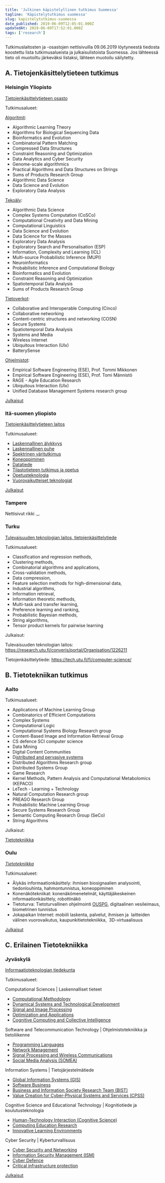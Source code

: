 ```yaml
---
title: 'Julkinen käpistelyllinen tutkimus Suomessa'
tagline: 'Käpistelytutkimus suomessa'
slug: kapistelytutkimus-suomessa
date_published: 2019-06-09T12:05:01.000Z
updatedAt: 2019-06-09T17:52:01.000Z
tags: ['research']
---
```


Tutkimuslaitosten ja -osastojen nettisivuilla 09.06.2019 löytyneestä tiedosta koostettu lista tutkimusalueista ja julkaisulistoista Suomessa. Jos lähteessä tieto oli muotoiltu järkeväksi listaksi, lähteen muotoilu säilytetty.

## A. Tietojenkäsittelytieteen tutkimus

### Helsingin Yliopisto

[Tietojenkäsittelytieteen osasto](https://www.helsinki.fi/fi/tietojenkasittelytiede)

Tutkimusalueet:

[Algoritmit](https://www.helsinki.fi/fi/tietojenkasittelytiede/tutkimus/algoritmit):

- Al­go­rith­mic Lear­ning Theo­ry
- Al­go­rithms for Bio­lo­gical Sequencing Data
- Bioin­for­ma­tics and Evo­lu­tion
- Com­bi­na­to­rial Pat­tern Matc­hing
- Compres­sed Data Struc­tu­res
- Con­straint Rea­so­ning and Op­ti­miza­tion
- Data Ana­ly­tics and Cy­ber Secu­ri­ty
- Gen­ome-sca­le al­go­rith­mics
- Prac­tical Al­go­rithms and Data Struc­tu­res on Strings
- Sums of Pro­ducts Re­search Group
- Al­go­rith­mic Data Science
- Data Sci­ence and Evol­u­tion
- Explo­ra­to­ry Data Ana­ly­sis

[Tekoäly](https://www.helsinki.fi/fi/tietojenkasittelytiede/tutkimus/tekoaly):

- Al­go­rith­mic Data Science
- Complex Sys­tems Com­pu­ta­tion (CoSCo)
- Com­pu­ta­tio­nal Cre­ativ­ity and Data Min­ing
- Com­pu­ta­tio­nal Lin­guis­tics
- Data Sci­ence and Evol­u­tion
- Data Science for the Mas­ses
- Explo­ra­to­ry Data Ana­ly­sis
- Explo­ra­to­ry Search and Per­so­na­li­sa­tion (ESP)
- In­for­ma­tion, Complexi­ty and Lear­ning (ICL)
- Mul­ti-source Pro­ba­bi­lis­tic In­fe­rence (MUPI)
- Neu­roin­for­ma­tics
- Pro­ba­bi­lis­tic In­fe­rence and Com­pu­ta­tio­nal Bio­lo­gy
- Bioin­for­ma­tics and Evo­lu­tion
- Con­straint Rea­so­ning and Op­ti­miza­tion
- Spa­tio­tem­po­ral Data Ana­ly­sis
- Sums of Pro­ducts Re­search Group

[Tietoverkot](https://www.helsinki.fi/fi/tietojenkasittelytiede/tutkimus/tietoverkot):

- Col­la­bo­ra­ti­ve and In­te­ro­pe­rable Com­pu­ting (Cinco)
- Col­la­bo­ra­ti­ve networ­king
- Con­tent-cent­ric struc­tu­res and networ­king (COSN)
- Secu­re Sys­tems
- Spa­tio­tem­po­ral Data Ana­ly­sis
- Sys­tems and Me­dia
- Wi­re­less In­ter­net
- Ubiqui­tous In­te­rac­tion (UIx)
- Bat­te­ry­Sen­se

[Ohjelmistot](https://www.helsinki.fi/fi/tietojenkasittelytiede/tutkimus/ohjelmistot		):

- Em­pi­rical Softwa­re En­gi­nee­ring (ESE), Prof. Tom­mi Mik­ko­nen
- Em­pi­rical Softwa­re En­gi­nee­ring (ESE), Prof. Tomi Män­nis­tö
- RAGE - Agi­le Educa­tion Re­search
- Ubiqui­tous In­te­rac­tion (UIx)
- Unified Database Management Systems research group

[Julkaisut](https://www.helsinki.fi/fi/tietojenkasittelytiede/uusimmat-julkaisut)

### Itä-suomen yliopisto

[Tietojenkäsittelytieteen laitos](https://www.uef.fi/web/cs/cs)

Tutkimusalueet:

- [Laskennallinen älykkyys](http://www.uef.fi/web/ci)
- [Laskennallinen puhe](https://www.uef.fi/fi/web/speech/home)
- [Spektrinen väritutkimus](http://www.uef.fi/web/spectral)
- [Koneoppiminen](http://www.uef.fi/web/machine-learning)
- [Datatiede](http://www.uef.fi/en/web/datascience/home)
- [Tilastotieteen tutkimus ja opetus](http://www.uef.fi/fi/web/stat/home)
- [Opetusteknologia ](http://www.uef.fi/web/edtech)
- [Vuorovaikutteiset teknologiat ](http://www.uef.fi/web/int)

[Julkaisut](https://www.uef.fi/web/cs/julkaisut)

### Tampere

Nettisivut rikki ._.

### Turku

[Tulevaisuuden teknologian laitos, tietojenkäsittelytiede](https://tech.utu.fi/fi/computer-science/)

Tutkimusalueet:

- Classification and regression methods,
- Clustering methods,
- Combinatorial algorithms and applications,
- Cross-validation methods,
- Data compression,
- Feature selection methods for high-dimensional data,
- Industrial algorithms,
- Information retrieval,
- Information theoretic methods,
- Multi-task and transfer learning,
- Preference learning and ranking,
- Probabilistic Bayesian methods,
- String algorithms,
- Tensor product kernels for pairwise learning

Julkaisut:

Tulevaisuuden teknologian laitos: https://research.utu.fi/converis/portal/Organisation/1226211

Tietojenkäsittelytiede: https://tech.utu.fi/fi/computer-science/

## B. Tietotekniikan tutkimus

### Aalto

Tutkimusalueet:

- Applications of Machine Learning Group
- Combinatorics of Efficient Computations
- Complex Systems
- Computational Logic
- Computational Systems Biology Research group
- Content-Based Image and Information Retrieval Group
- CS defence SCI computer science
- Data Mining
- Digital Content Communities
- D[istributed and pervasive systems](https://www.aalto.fi/en/department-of-computer-science/distributed-and-pervasive-systems)
- Distributed Algorithms Research group
- Distributed Systems Group
- Game Research
- Kernel Methods, Pattern Analysis and Computational Metabolomics (KEPACO)
- LeTech - Learning + Technology
- Natural Computation Research group
- PREAGO Research Group
- Probabilistic Machine Learning Group
- Secure Systems Research Group
- Semantic Computing Research Group (SeCo)
- String Algorithms

Julkaisut:

[Tietotekniikka](https://research.aalto.fi/en/publications/search.html?search=&amp;uri=&amp;lastName=&amp;organisationName=Department+of+Computer+Science&amp;organisations=37144&amp;type=+&amp;language=+&amp;publicationYearsFrom=&amp;publicationYearsTo=&amp;documents=+)

### Oulu

[*Tietotekniikka*](https://www.oulu.fi/tietotekniikka)

Tutkimusalueet:

- Älykäs informaationkäsittely: ihmisen biosignaalien analysointi, tiedonlouhinta, hahmontunnistus, koneoppiminen
- Konenäkötekniikat: konenäkömenetelmät, käyttäjäkeskeinen informaationkäsittely, robottinäkö
- Tietoturva: Tietoturvallinen ohjelmointi [OUSPG](https://www.ee.oulu.fi/research/ouspg/), digitaalinen vesileimaus, biometrinen tunnistus
- Jokapaikan Internet: mobiili laskenta, palvelut, ihmisen ja  laitteiden välinen vuorovaikutus, kaupunkitietotekniikka,  3D-virtuaalisuus

[Julkaisut](https://www.oulu.fi/tietotekniikka/julkaisut)

## C. Erilainen Tietotekniikka

### Jyväskylä

[Informaatioteknologian tiedekunta](https://www.jyu.fi/it/fi/etusivu)

Tutkimusalueet:

Computational Sciences | Laskennalliset tieteet

- [Computational Methodology](https://www.jyu.fi/it/en/research/research-areas/computational-sciences/computational-methodology)
- [Dynamical Systems and Technological Development](https://www.jyu.fi/it/en/research/research-areas/computational-sciences/dynamical-systems-and-technological-development)
- [Signal and Image Processing](https://www.jyu.fi/it/en/research/research-areas/computational-sciences/signal-and-image-processing)
- [Optimization and Applications](https://www.jyu.fi/it/en/research/research-areas/computational-sciences/optimization-and-applications)
- [Cognitive Computing and Collective Intelligence](https://www.jyu.fi/it/en/research/research-areas/computational-sciences/cognitive-computing-and-collective-intelligence)

Software and Telecommunication Technology | Ohjelmistotekniikka ja tietoliikenne

- [Programming Languages](https://www.jyu.fi/it/en/research/research-areas/software-and-telecommunication-technology/programming-languages-1)
- [Network Management](https://www.jyu.fi/it/en/research/research-areas/software-and-telecommunication-technology/network-management)
- [Signal Processing and Wireless Communications](https://www.jyu.fi/it/en/research/research-areas/software-and-telecommunication-technology/signal-processing)
- [Social Media Analysis (SOMEA)](https://www.jyu.fi/it/en/research/research-areas/software-and-telecommunication-technology/somea)

Information Systems | Tietojärjestelmätiede

- [Global Information Systems (GIS)](https://www.jyu.fi/it/en/research/research-areas/information-systems/gis)
- [Software Business](https://www.jyu.fi/it/en/research/research-areas/information-systems/software-business)
- [Business and Information Society Research Team (BIST)](https://www.jyu.fi/it/en/research/research-areas/information-systems/bist)
- [Value Creation for Cyber-Physical Systems and Services (CPSS)](https://www.jyu.fi/it/en/research/research-areas/information-systems/cpss)

Cognitive Science and Educational Technology | Kognitiotiede ja koulutusteknologia

- [Human-Technology Interaction (Cognitive Science)](https://www.jyu.fi/it/en/research/research-areas/cognitive-science-and-educational-technology/hti)
- [Computing Education Research](https://www.jyu.fi/it/en/research/research-areas/cognitive-science-and-educational-technology/cer)
- [Innovative Learning Environments](https://www.jyu.fi/it/en/research/research-areas/cognitive-science-and-educational-technology/ile)

Cyber Security | Kyberturvallisuus

- [Cyber Security and Networking](https://www.jyu.fi/it/en/research/research-areas/cyber-security/cyper)
- [Information Security Management (ISM)](https://www.jyu.fi/it/en/research/research-areas/cyber-security/ism)
- [Cyber Defence](https://www.jyu.fi/it/en/research/research-areas/cyber-security/cyper-defence)
- [Critical infrastructure protection](https://www.jyu.fi/it/en/research/research-areas/cyber-security/critical-infrastructure-protection)

[Julkaisut](https://www.jyu.fi/it/fi/tutkimus/julkaisut/julkaisut)
